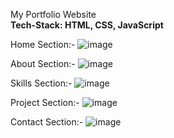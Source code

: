 My Portfolio Website
<br/>
<b>Tech-Stack: HTML, CSS, JavaScript</b>

Home Section:-
![image](https://github.com/Rdev921/My-Portfolio/assets/61020616/09c99f79-74b7-45b1-ac05-ebd628e249e4)

About Section:-
![image](https://github.com/Rdev921/My-Portfolio/assets/61020616/ebce9db6-a6e3-4474-a407-fb04a0baaf12)

Skills Section:-
![image](https://github.com/Rdev921/My-Portfolio/assets/61020616/115e2a01-1a29-4ef6-9275-90e818747dec)

Project Section:-
![image](https://github.com/Rdev921/My-Portfolio/assets/61020616/e688af1d-c2fb-425f-80f6-7b06489df808)

Contact Section:-
![image](https://github.com/Rdev921/My-Portfolio/assets/61020616/79e75f3c-4fad-431b-932f-b78585180e7d)




